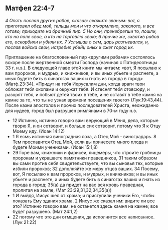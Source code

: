## Матфея 22:4-7

*4 Опять послал других рабов, сказав: скажите званым: вот, я приготовил обед мой, тельцы мои и что откормлено, заколото, и все готово; приходите на брачный пир. 5 Но они, пренебрегши то, пошли, кто на поле свое, а кто на торговлю свою; 6 прочие же, схватив рабов его, оскорбили и убили их. 7 Услышав о сем, царь разгневался, и, послав войска свои, истребил убийц оных и сжег город их.*

Приглашение на благословенный пир «другими рабами» состоялось вскоре после жертвенной смерти Господа (начиная с Пятидесятницы 33 г. н.э.). В следующей главе этой книги мы читаем: «вот, Я посылаю к вам пророков, и мудрых, и книжников; и вы иных убьете и распнете, а иных будете бить в синагогах ваших и гнать из города в город» (Матф.23:34). «Придут на тебя Иерусалим дни, когда враги твои обложат тебя окопами и окружат тебя. И стеснят тебя отовсюду, и разорят тебя, и побьют детей твоих в тебе, и не оставят в тебе камня на камне за то, что ты не узнал времени посещения твоего» (Лук.19:43,44). После казни апостолов и прочих последователей Христа, неожиданно для иудеев, город был разрушен римлянами в 70-м году н.э. 

- 12 Истинно, истинно говорю вам: верующий в Меня, дела, которые творю Я, и он сотворит, и больше сих сотворит, потому что Я к Отцу Моему иду. (Иоан 14:12)
- 1 Я есмь истинная виноградная лоза, а Отец Мой - виноградарь. 8 Тем прославится Отец Мой, если вы принесете много плода и будете Моими учениками. (Иоан 15:1,8)
- 29 Горе вам, книжники и фарисеи, лицемеры, что строите гробницы пророкам и украшаете памятники праведников, 31 таким образом вы сами против себя свидетельствуете, что вы сыновья тех, которые избили пророков; 32 дополняйте же меру отцов ваших. 34 Посему, вот, Я посылаю к вам пророков, и мудрых, и книжников; и вы иных убьете и распнете, а иных будете бить в синагогах ваших и гнать из города в город; 35(а) да придет на вас вся кровь праведная, пролитая на земле, (Мат 23:29,31,32,34,35(а))
- 1 И выйдя, Иисус шел от храма; и приступили ученики Его, чтобы показать Ему здания храма. 2 Иисус же сказал им: видите ли все это? Истинно говорю вам: не останется здесь камня на камне; все будет разрушено. (Мат 24:1,2)
- 22 потому что это дни отмщения, да исполнится все написанное. (Лук 21:22)